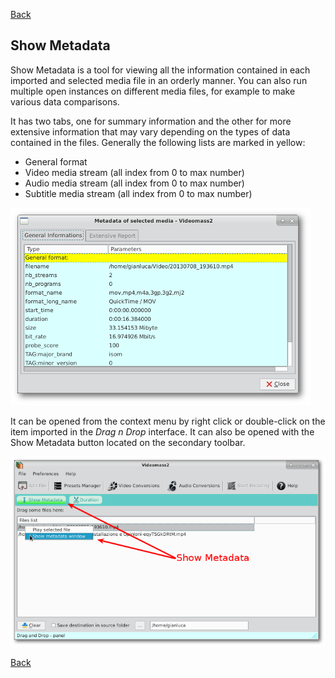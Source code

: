[Back](../../videomass2_use.md)

## Show Metadata

Show Metadata is a tool for viewing all the information contained in each imported and selected media file in 
an orderly manner. You can also run multiple open instances on different media files, for example to make various 
data comparisons.   

It has two tabs, one for summary information and the other for more extensive information that may vary depending on the 
types of data contained in the files. 
Generally the following lists are marked in yellow:
- General format
- Video media stream (all index from 0 to max number)
- Audio media stream (all index from 0 to max number)
- Subtitle media stream (all index from 0 to max number)

![Image](../../images/metadata_window.png)    

It can be opened from the context menu by right click or double-click on the item imported in the _Drag n Drop_ interface. It can also be opened with the Show Metadata button located on the secondary toolbar. 

![Image](../../images/show_metadata_options.png)   

[Back](../../videomass2_use.md)
